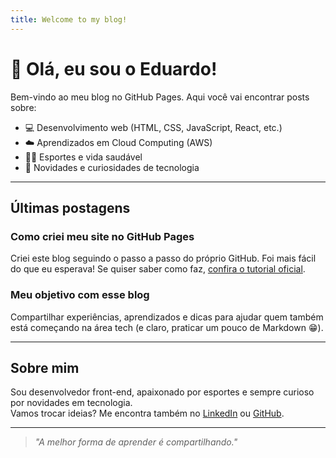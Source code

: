 ```yaml
---
title: Welcome to my blog!
---
```


# 👋 Olá, eu sou o Eduardo!

Bem-vindo ao meu blog no GitHub Pages. Aqui você vai encontrar posts sobre:

- 💻 Desenvolvimento web (HTML, CSS, JavaScript, React, etc.)
- ☁️ Aprendizados em Cloud Computing (AWS)
- 🏋️‍♂️ Esportes e vida saudável
- 🤖 Novidades e curiosidades de tecnologia

---

## Últimas postagens

### Como criei meu site no GitHub Pages
Criei este blog seguindo o passo a passo do próprio GitHub. Foi mais fácil do que eu esperava! Se quiser saber como faz, [confira o tutorial oficial](https://pages.github.com/).

### Meu objetivo com esse blog
Compartilhar experiências, aprendizados e dicas para ajudar quem também está começando na área tech (e claro, praticar um pouco de Markdown 😁).

---

## Sobre mim

Sou desenvolvedor front-end, apaixonado por esportes e sempre curioso por novidades em tecnologia.  
Vamos trocar ideias? Me encontra também no [LinkedIn](https://www.linkedin.com/in/seu-perfil) ou [GitHub](https://github.com/eduardogenes).

---

> _"A melhor forma de aprender é compartilhando."_


